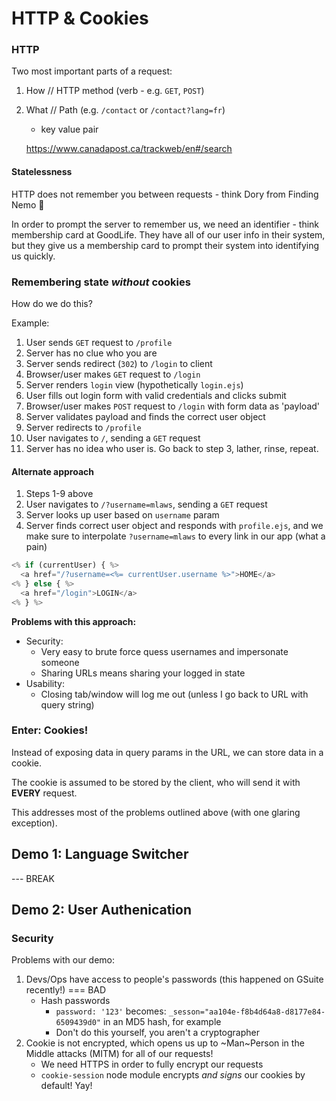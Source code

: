 # HTTP & Cookies

### HTTP

Two most important parts of a request:

1. How // HTTP method (verb - e.g. `GET`, `POST`)
2. What // Path (e.g. `/contact` or `/contact?lang=fr`)

   - key value pair

   https://www.canadapost.ca/trackweb/en#/search

#### Statelessness

HTTP does not remember you between requests - think Dory from Finding Nemo 🐠

In order to prompt the server to remember us, we need an identifier - think membership card at GoodLife. They have all of our user info in their system, but they give us a membership card to prompt their system into identifying us quickly.

### Remembering state _without_ cookies

How do we do this?

Example:

1. User sends `GET` request to `/profile`
2. Server has no clue who you are
3. Server sends redirect (`302`) to `/login` to client
4. Browser/user makes `GET` request to `/login`
5. Server renders `login` view (hypothetically `login.ejs`)
6. User fills out login form with valid credentials and clicks submit
7. Browser/user makes `POST` request to `/login` with form data as 'payload'
8. Server validates payload and finds the correct user object
9. Server redirects to `/profile`
10. User navigates to `/`, sending a `GET` request
11. Server has no idea who user is. Go back to step 3, lather, rinse, repeat.

#### Alternate approach

1. Steps 1-9 above
2. User navigates to `/?username=mlaws`, sending a `GET` request
3. Server looks up user based on `username` param
4. Server finds correct user object and responds with `profile.ejs`, and we make sure to interpolate `?username=mlaws` to every link in our app (what a pain)

```javascript
<% if (currentUser) { %>
  <a href="/?username=<%= currentUser.username %>">HOME</a>
<% } else { %>
  <a href="/login">LOGIN</a>
<% } %>
```

**Problems with this approach:**

- Security:
  - Very easy to brute force quess usernames and impersonate someone
  - Sharing URLs means sharing your logged in state
- Usability:
  - Closing tab/window will log me out (unless I go back to URL with query string)

### Enter: Cookies!

Instead of exposing data in query params in the URL, we can store data in a cookie.

The cookie is assumed to be stored by the client, who will send it with **EVERY** request.

This addresses most of the problems outlined above (with one glaring exception).

## Demo 1: Language Switcher

--- BREAK

## Demo 2: User Authenication

### Security

Problems with our demo:

1. Devs/Ops have access to people's passwords (this happened on GSuite recently!) === BAD
   - Hash passwords
     - `password: '123'` becomes: `_sesson="aa104e-f8b4d64a8-d8177e84-6509439d0"` in an MD5 hash, for example
     - Don't do this yourself, you aren't a cryptographer
2. Cookie is not encrypted, which opens us up to ~Man~Person in the Middle attacks (MITM) for all of our requests!
   - We need HTTPS in order to fully encrypt our requests
   - `cookie-session` node module encrypts _and signs_ our cookies by default! Yay!
